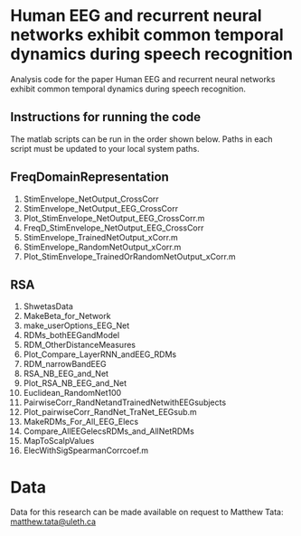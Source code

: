 # Human EEG and recurrent neural networks exhibit common temporal dynamics during speech recognition

Analysis code for the paper Human EEG and recurrent neural networks exhibit common temporal dynamics during speech recognition.


## Instructions for running the code

The matlab scripts can be run in the order shown below. Paths in each script must be updated to your local system paths. 

## FreqDomainRepresentation

1. StimEnvelope_NetOutput_CrossCorr
2. StimEnvelope_NetOutput_EEG_CrossCorr
3. Plot_StimEnvelope_NetOutput_EEG_CrossCorr.m
4. FreqD_StimEnvelope_NetOutput_EEG_CrossCorr
5. StimEnvelope_TrainedNetOutput_xCorr.m
6. StimEnvelope_RandomNetOutput_xCorr.m
7. Plot_StimEnvelope_TrainedOrRandomNetOutput_xCorr.m


## RSA
1. ShwetasData
2. MakeBeta_for_Network
3. make_userOptions_EEG_Net
4. RDMs_bothEEGandModel
5. RDM_OtherDistanceMeasures
6. Plot_Compare_LayerRNN_andEEG_RDMs
7. RDM_narrowBandEEG
8. RSA_NB_EEG_and_Net
9. Plot_RSA_NB_EEG_and_Net
10. Euclidean_RandomNet100
11. PairwiseCorr_RandNetandTrainedNetwithEEGsubjects
12. Plot_pairwiseCorr_RandNet_TraNet_EEGsub.m
13. MakeRDMs_For_All_EEG_Elecs
14. Compare_AllEEGelecsRDMs_and_AllNetRDMs
15. MapToScalpValues
16. ElecWithSigSpearmanCorrcoef.m

# Data
Data for this research can be made available on request to Matthew Tata: matthew.tata@uleth.ca